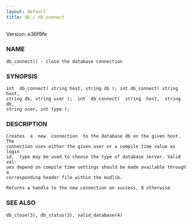 ```yaml
---
layout: default
title: db / db_connect
---
```


Version: e36f9fe




### NAME
    db_connect() - close the database connection


### SYNOPSIS
    int  db_connect( string host, string db ); int db_connect( string host,
    string db, string user );  int  db_connect(  string  host,  string  db,
    string user, int type );


### DESCRIPTION
    Creates  a  new  connection  to the database db on the given host.  The
    connection uses either the given user or a compile time value as  login
    id.  type may be used to choose the type of database server. Valid val‐
    ues depend on compile time settings should be made available through  a
    corresponding header file within the mudlib.

    Returns a handle to the new connection on success, 0 otherwise


### SEE ALSO
    db_close(3), db_status(3), valid_database(4)



